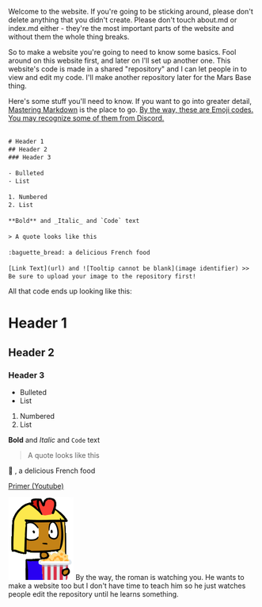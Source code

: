 Welcome to the website. If you're going to be sticking around, please don't delete anything that you didn't create. Please don't touch about.md or index.md either - they're the most important parts of the website and without them the whole thing breaks.

So to make a website you're going to need to know some basics. Fool around on this website first, and later on I'll set up another one. This website's code is made in a shared "repository" and I can let people in to view and edit my code. I'll make another repository later for the Mars Base thing.

Here's some stuff you'll need to know. If you want to go into greater detail, [Mastering Markdown](https://guides.github.com/features/mastering-markdown/) is the place to go.
[By the way, these are Emoji codes. You may recognize some of them from Discord.](https://github.com/ikatyang/emoji-cheat-sheet/blob/master/README.md#github-custom-emoji)

```

# Header 1
## Header 2
### Header 3

- Bulleted
- List

1. Numbered
2. List

**Bold** and _Italic_ and `Code` text

> A quote looks like this

:baguette_bread: a delicious French food

[Link Text](url) and ![Tooltip cannot be blank](image identifier) >> Be sure to upload your image to the repository first!

```
All that code ends up looking like this:

# Header 1
## Header 2
### Header 3

- Bulleted
- List

1. Numbered
2. List

**Bold** and _Italic_ and `Code` text

> A quote looks like this

:baguette_bread: , a delicious French food

[Primer (Youtube)](https://www.youtube.com/channel/UCKzJFdi57J53Vr_BkTfN3uQ)

![This is a Roman eating popcorn](imperius_popcorn.png)
By the way, the roman is watching you. He wants to make a website too but I don't have time to teach him so he just watches people edit the repository until he learns something.
